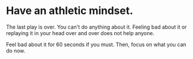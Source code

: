 # Have an athletic mindset.

The last play is over.
You can't do anything about it.
Feeling bad about it or replaying it in your head over and over does not help anyone.

Feel bad about it for 60 seconds if you must.
Then, focus on what you can do now.
